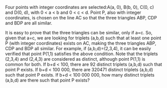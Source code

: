 
Four points with integer coordinates are selected:A(a,&#160;0), B(b,&#160;0), C(0,&#160;c) and D(0,&#160;d), 
with 0&#160;<&#160;a&#160;<&#160;b and 0&#160;<&#160;c&#160;<&#160;d.
Point P, also with integer coordinates, is chosen on the line AC so that the three triangles ABP, CDP and BDP are all similar.

It is easy to prove that the three triangles can be similar, only if a=c.
So, given that a=c, we are looking for triplets (a,b,d) such that at least one point P (with integer coordinates) exists on AC, making the three triangles ABP, CDP and BDP all similar.
For example, if (a,b,d)=(2,3,4), it can be easily verified that point P(1,1) satisfies the above condition. 
Note that the triplets (2,3,4) and (2,4,3) are considered as distinct, although point P(1,1) is common for both.
If b+d&#160;<&#160;100, there are 92 distinct triplets (a,b,d) such that point P exists.
If b+d&#160;<&#160;100 000, there are 320471 distinct triplets (a,b,d) such that point P exists.
If b+d&#160;<&#160;100 000 000, how many distinct triplets (a,b,d) are there such that point P exists?
